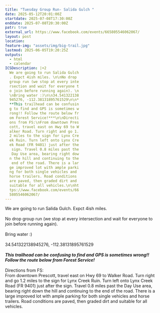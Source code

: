 ```yaml
---
title: "Tuesday Group Run- Salida Gulch "
date: 2025-05-12T20:01:00Z
startdate: 2025-07-08T17:30:00Z
enddate: 2025-07-08T20:30:00Z
patr: true
external_url: https://www.facebook.com/events/665805546062067/
layout: post
location: 
feature-img: "assets/img/big-trail.jpg"
lastmod: 2025-06-05T19:20:25Z
outputs:
  - html
  - calendar
ICSDescription: |+2
  We are going to run Salida Gulch  . Expct 4ish miles. \n\nNo drop   group run (we stop at every inte  rsection and wait for everyone t  o join before running again). \n  \nBring water :)\n\n34.541322138  945276, -112.38131895761529\n\n*  **This trailhead can be confusin  g to find and GPS is sometimes w  rong!! Follow the route below fr  om Forest Service!***\n\nDirecti  ons from FS:\nFrom downtown Pres  cott, travel east on Hwy 69 to W  alker Road. Turn right and go 1.  2 miles to the sign for Lynx Cre  ek Ruin. Turn left onto Lynx Cre  ek Road (FR 9401) just after the   sign. Travel 0.8 miles past the   Day Use area, bearing right dow  n the hill and continuing to the   end of the road. There is a lar  ge improved lot with ample parki  ng for both single vehicles and   horse trailers. Road conditions   are paved, then graded dirt and   suitable for all vehicles.\n\nht  tps://www.facebook.com/events/66  5805546062067/
---
```


We are going to run Salida Gulch. Expct 4ish miles. <br>
  <br>
  No drop group run (we stop at every intersection and wait for everyone to join before running again). <br>
  <br>
  Bring water &#58;)<br>
  <br>
  34.541322138945276, -112.38131895761529<br>
  <br>
  ***This trailhead can be confusing to find and GPS is sometimes wrong!! Follow the route below from Forest Service!***<br>
  <br>
  Directions from FS&#58;<br>
  From downtown Prescott, travel east on Hwy 69 to Walker Road. Turn right and go 1.2 miles to the sign for Lynx Creek Ruin. Turn left onto Lynx Creek Road (FR 9401) just after the sign. Travel 0.8 miles past the Day Use area, bearing right down the hill and continuing to the end of the road. There is a large improved lot with ample parking for both single vehicles and horse trailers. Road conditions are paved, then graded dirt and suitable for all vehicles.<br>
  <br>
  
